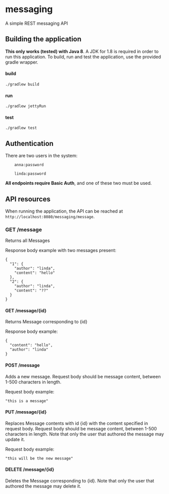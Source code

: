 # messaging
A simple REST messaging API

## Building the application
**This only works (tested) with Java 8**. A JDK for 1.8 is required in order to run this application.
To build, run and test the application, use the provided gradle wrapper.
#### build
`./gradlew build`
#### run
`./gradlew jettyRun`
#### test
`./gradlew test`

## Authentication
There are two users in the system:

`    anna:password`

`    linda:password`

**All endpoints require Basic Auth**, and one of these two must be used.

## API resources
When running the application, the API can be reached at `http://localhost:8080/messaging/message`.

### GET /message
Returns all Messages

Response body example with two messages present:

    {
      "1": {
        "author": "linda",
        "content": "hello"
      },
      "2": {
        "author": "linda",
        "content": "??"
      }
    }

#### GET /message/{id}
Returns Message corresponding to {id}

Response body example:

    {
      "content": "hello",
      "author": "linda"
    }
#### POST /message
Adds a new message. Request body should be message content, between 1-500 characters in length.

Request body example:

    "this is a message"
#### PUT /message/{id}
Replaces Message contents with id {id} with the content specified in request body. Request body should be message content, between 1-500 characters in length. Note that only the user that authored the message may update it.

Request body example:

    "this will be the new message"
#### DELETE /message/{id}
Deletes the Message corresponding to {id}. Note that only the user that authored the message may delete it.